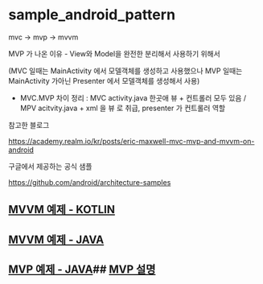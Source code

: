 # sample_android_pattern
mvc -> mvp -> mvvm 



MVP 가 나온 이유 - View와 Model을 완전한 분리해서 사용하기 위해서

(MVC 일때는 MainActivity 에서 모델객체를 생성하고 사용했으나 MVP 일때는 MainActivity 가아닌 Presenter 에서 모델객체를 생성해서 사용)

- MVC.MVP 차이 정리 : MVC activity.java 한곳애 뷰 + 컨트롤러 모두 있음 / MPV acitvity.java + xml 을 뷰 로 취급, presenter 가 컨트롤러 역할 


참고한 블로그

https://academy.realm.io/kr/posts/eric-maxwell-mvc-mvp-and-mvvm-on-android



구글에서 제공하는 공식 샘플 

https://github.com/android/architecture-samples



## [MVVM 예제 - KOTLIN](https://github.com/AgustaRC/MVVMArchitecture/tree/master/app/src/main/java/com/leopold/mvvm)

## [MVVM 예제 - JAVA](https://github.com/MindorksOpenSource/android-mvvm-architecture/tree/master/app/src/main/java/com/mindorks/framework/mvvm)


## [MVP 예제 - JAVA](https://github.com/dlwls5201/MyAndroidArchitecture/tree/MVP-Basic-Java/app/src/main/java/com/tistory/black_jin0427/myandroidarchitecture)## [MVP 설명](https://black-jin0427.tistory.com/149)
